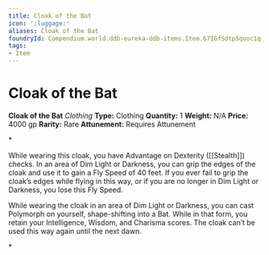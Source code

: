 ```yaml
---
title: Cloak of the Bat
icon: ':luggage:'
aliases: Cloak of the Bat
foundryId: Compendium.world.ddb-eureka-ddb-items.Item.67IGfSdtp5quoc1q
tags:
- Item
---
```


# Cloak of the Bat

**Cloak of the Bat**
_Clothing_
**Type:** Clothing
**Quantity:** 1
**Weight:** N/A
**Price:** 4000 gp
**Rarity:** Rare
**Attunement:** Requires Attunement

*<p>While wearing this cloak, you have Advantage on Dexterity ([[Stealth]]) checks. In an area of Dim Light or Darkness, you can grip the edges of the cloak and use it to gain a Fly Speed of 40 feet. If you ever fail to grip the cloak’s edges while flying in this way, or if you are no longer in Dim Light or Darkness, you lose this Fly Speed.

While wearing the cloak in an area of Dim Light or Darkness, you can cast Polymorph on yourself, shape-shifting into a Bat. While in that form, you retain your Intelligence, Wisdom, and Charisma scores. The cloak can’t be used this way again until the next dawn.</p>*